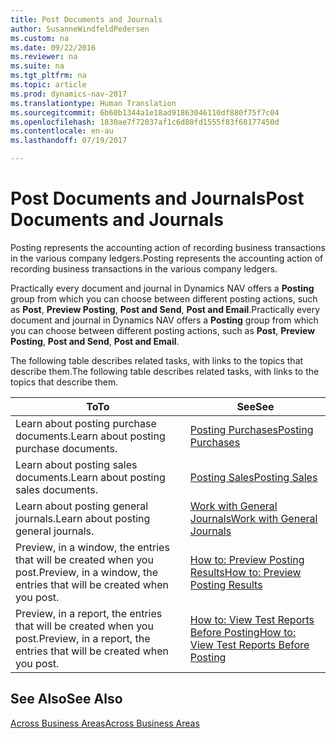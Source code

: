 ```yaml
---
title: Post Documents and Journals
author: SusanneWindfeldPedersen
ms.custom: na
ms.date: 09/22/2016
ms.reviewer: na
ms.suite: na
ms.tgt_pltfrm: na
ms.topic: article
ms.prod: dynamics-nav-2017
ms.translationtype: Human Translation
ms.sourcegitcommit: 6b60b1344a1e18ad91863046110df880f75f7c04
ms.openlocfilehash: 1830ae7f72037af1c6d80fd1555f83f68177450d
ms.contentlocale: en-au
ms.lasthandoff: 07/19/2017

---
```

    
# <a name="post-documents-and-journals"></a><span data-ttu-id="99f1a-102">Post Documents and Journals</span><span class="sxs-lookup"><span data-stu-id="99f1a-102">Post Documents and Journals</span></span>
<span data-ttu-id="99f1a-103">Posting represents the accounting action of recording business transactions in the various company ledgers.</span><span class="sxs-lookup"><span data-stu-id="99f1a-103">Posting represents the accounting action of recording business transactions in the various company ledgers.</span></span>

<span data-ttu-id="99f1a-104">Practically every document and journal in Dynamics NAV offers a **Posting** group from which you can choose between different posting actions, such as **Post**, **Preview Posting**, **Post and Send**, **Post and Email**.</span><span class="sxs-lookup"><span data-stu-id="99f1a-104">Practically every document and journal in Dynamics NAV offers a **Posting** group from which you can choose between different posting actions, such as **Post**, **Preview Posting**, **Post and Send**, **Post and Email**.</span></span>

<span data-ttu-id="99f1a-105">The following table describes related tasks, with links to the topics that describe them.</span><span class="sxs-lookup"><span data-stu-id="99f1a-105">The following table describes related tasks, with links to the topics that describe them.</span></span>

|<span data-ttu-id="99f1a-106">To</span><span class="sxs-lookup"><span data-stu-id="99f1a-106">To</span></span>   |<span data-ttu-id="99f1a-107">See</span><span class="sxs-lookup"><span data-stu-id="99f1a-107">See</span></span>   |
|-----|------| 
|<span data-ttu-id="99f1a-108">Learn about posting purchase documents.</span><span class="sxs-lookup"><span data-stu-id="99f1a-108">Learn about posting purchase documents.</span></span>|[<span data-ttu-id="99f1a-109">Posting Purchases</span><span class="sxs-lookup"><span data-stu-id="99f1a-109">Posting Purchases</span></span>](ui-post-purchases.md)| 
|<span data-ttu-id="99f1a-110">Learn about posting sales documents.</span><span class="sxs-lookup"><span data-stu-id="99f1a-110">Learn about posting sales documents.</span></span>|[<span data-ttu-id="99f1a-111">Posting Sales</span><span class="sxs-lookup"><span data-stu-id="99f1a-111">Posting Sales</span></span>](ui-post-sales.md)|
|<span data-ttu-id="99f1a-112">Learn about posting general journals.</span><span class="sxs-lookup"><span data-stu-id="99f1a-112">Learn about posting general journals.</span></span>|[<span data-ttu-id="99f1a-113">Work with General Journals</span><span class="sxs-lookup"><span data-stu-id="99f1a-113">Work with General Journals</span></span>](ui-work-general-journals.md)|
|<span data-ttu-id="99f1a-114">Preview, in a window, the entries that will be created when you post.</span><span class="sxs-lookup"><span data-stu-id="99f1a-114">Preview, in a window, the entries that will be created when you post.</span></span>|[<span data-ttu-id="99f1a-115">How to: Preview Posting Results</span><span class="sxs-lookup"><span data-stu-id="99f1a-115">How to: Preview Posting Results</span></span>](ui-how-preview-post-results.md)|
|<span data-ttu-id="99f1a-116">Preview, in a report, the entries that will be created when you post.</span><span class="sxs-lookup"><span data-stu-id="99f1a-116">Preview, in a report, the entries that will be created when you post.</span></span>|[<span data-ttu-id="99f1a-117">How to: View Test Reports Before Posting</span><span class="sxs-lookup"><span data-stu-id="99f1a-117">How to: View Test Reports Before Posting</span></span>](ui-how-view-test-reports-posting.md)|

## <a name="see-also"></a><span data-ttu-id="99f1a-118">See Also</span><span class="sxs-lookup"><span data-stu-id="99f1a-118">See Also</span></span>
[<span data-ttu-id="99f1a-119">Across Business Areas</span><span class="sxs-lookup"><span data-stu-id="99f1a-119">Across Business Areas</span></span>](ui-across-business-areas.md)

